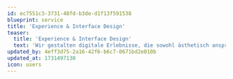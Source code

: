 ```yaml
---
id: ec7551c3-3731-48fd-b3de-d1f13f591538
blueprint: service
title: 'Experience & Interface Design'
teaser:
  title: 'Experience & Interface Design'
  text: 'Wir gestalten digitale Erlebnisse, die sowohl ästhetisch ansprechend als auch intuitiv zu nutzen sind. Durch eine gründliche Analyse der Nutzerbedürfnisse entwickeln wir maßgeschneiderte Designs, die Deine Geschäftsziele optimal unterstützen.'
updated_by: 4eff3d75-2a16-42f6-b6c7-0671bd2e010b
updated_at: 1731497130
icon: users
---
```

